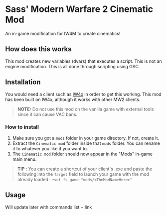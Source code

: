 # **Sass' Modern Warfare 2 Cinematic Mod**
An in-game modification for IW4M to create cinematics!

## How does this works

This mod creates new variables (dvars) that executes a script. This is not an engine modification. This is all done through scripting using GSC.


## Installation

You would need a client such as [IW4x](https://iw4x.tumblr.com) in order to get this working. This mod has been built on IW4x, although it works with other MW2 clients.

> **NOTE:** Do not use this mod on the vanilla game with external tools since it can cause VAC bans.

### How to install

1. Make sure you got a `mods` folder in your game directory. If not, create it.
2. Extract the `Cinematic mod` folder inside that `mods` folder. You can rename it to whatever you like if you want to.
3. The `Cinematic mod` folder should now appear in the "Mods" in-game main menu.

> **TIP :** You can create a shortcut of your client's .exe and paste the following into the `Target` field to launch your game with the mod already loaded : `+set fs_game "mods/<TheModNameHere>"`


## Usage

Will update later with commands list + link
